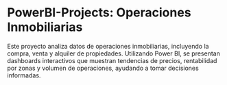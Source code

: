# PowerBI-Projects: Operaciones Inmobiliarias

Este proyecto analiza datos de operaciones inmobiliarias, incluyendo la compra, venta y alquiler de propiedades. Utilizando Power BI, se presentan dashboards interactivos que muestran tendencias de precios, rentabilidad por zonas y volumen de operaciones, ayudando a tomar decisiones informadas.
